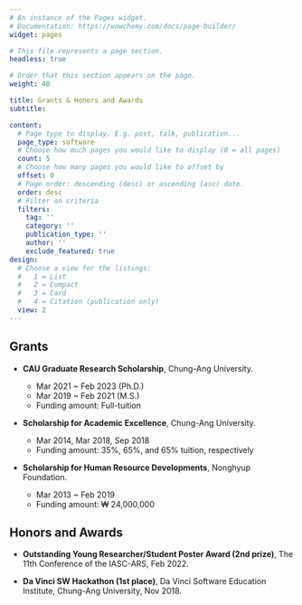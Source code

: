 ```yaml
---
# An instance of the Pages widget.
# Documentation: https://wowchemy.com/docs/page-builder/
widget: pages

# This file represents a page section.
headless: true

# Order that this section appears on the page.
weight: 40

title: Grants & Honors and Awards
subtitle: 

content:
  # Page type to display. E.g. post, talk, publication...
  page_type: software
  # Choose how much pages you would like to display (0 = all pages)
  count: 5
  # Choose how many pages you would like to offset by
  offset: 0
  # Page order: descending (desc) or ascending (asc) date.
  order: desc
  # Filter on criteria
  filters:
    tag: ''
    category: ''
    publication_type: ''
    author: ''
    exclude_featured: true
design:
  # Choose a view for the listings:
  #   1 = List
  #   2 = Compact
  #   3 = Card
  #   4 = Citation (publication only)
  view: 2
---
```


<!--
{{% callout note %}}
Quickly discover relevant content by [filtering publications](./publication/).
{{% /callout %}}
-->


## Grants

- **CAU Graduate Research Scholarship**, Chung-Ang University.
  - Mar 2021 ~ Feb 2023 (Ph.D.)
  - Mar 2019 ~ Feb 2021 (M.S.)
  - Funding amount: Full-tuition

- **Scholarship for Academic Excellence**, Chung-Ang University.
  - Mar 2014,  Mar 2018, Sep 2018
  - Funding amount: 35%, 65%, and 65% tuition, respectively

- **Scholarship for Human Resource Developments**, Nonghyup Foundation.
  - Mar 2013 ~ Feb 2019
  - Funding amount: ₩ 24,000,000



## Honors and Awards

- **Outstanding Young Researcher/Student Poster Award (2nd prize)**, The 11th Conference of the IASC-ARS, Feb 2022.

- **Da Vinci SW Hackathon (1st place)**, Da Vinci Software Education Institute, Chung-Ang University, Nov 2018.
